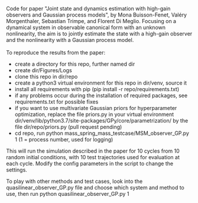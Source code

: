Code for paper "Joint state and dynamics estimation with high-gain observers and Gaussian process models", by Mona Buisson-Fenet, Valéry
  Morgenthaler, Sebastian Trimpe, and Florent Di Meglio. Focusing on a dynamical
   system in observable canonical form with an unknown nonlinearity, the aim
    is to jointly estimate the state with a high-gain observer and the nonlinearity with a Gaussian process model. 
 \
 \
 To reproduce the results from the paper:
 - create a directory for this repo, further named dir
 - create dir/Figures/Logs
 - clone this repo in dir/repo
 - create a python3 virtual environment for this repo in dir/venv, source it
 - install all requirements with pip (pip install -r repo/requirements.txt)
 - if any problems occur during the installation of required packages, see requirements.txt for possible fixes
 - if you want to use multivariate Gaussian priors for hyperparameter
  optimization, replace the file priors.py in your virtual environment dir/venv/lib/python3.7/site-packages/GPy/core/parametrization/ by the file dir/repo/priors.py (pull request pending)
 - cd repo, run python mass_spring_mass_testcase/MSM_observer_GP.py 1 (1
  = process number, used for logging)

This will run the simulation described in the paper for 10 cycles from 10 random initial conditions, with 10
 test trajectories used for evaluation at each cycle. Modify the config parameters in the
  script to change the settings.

To play with other methods and test cases, look into the
 quasilinear_observer_GP.py file and choose which system and method to use, then run python quasilinear_observer_GP.py 1
 
